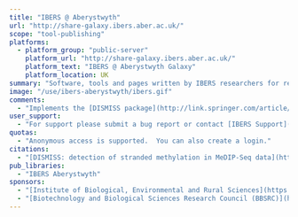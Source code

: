 ```yaml
---
title: "IBERS @ Aberystwyth"
url: "http://share-galaxy.ibers.aber.ac.uk/"
scope: "tool-publishing"
platforms:
  - platform_group: "public-server"
    platform_url: "http://share-galaxy.ibers.aber.ac.uk/"
    platform_text: "IBERS @ Aberystwyth Galaxy"
    platform_location: UK
summary: "Software, tools and pages written by IBERS researchers for release to the wider community. "
image: "/use/ibers-aberystwyth/ibers.gif"
comments:
  - "Implements the [DISMISS package](http://link.springer.com/article/10.1186/s12859-016-1158-7) for detection of stranded methylation in MeDIP-Seq data."
user_support:
  - "For support please submit a bug report or contact [IBERS Support](mailto:ibers-cs@aber.ac.uk)."
quotas:
  - "Anonymous access is supported.  You can also create a login."
citations:
  - "[DISMISS: detection of stranded methylation in MeDIP-Seq data](http://link.springer.com/article/10.1186/s12859-016-1158-7), by Umar Niazi, Kathrin K. Geyer, Martin J. Vickers, Karl F. Hoffmann, Martin T. Swain, *BMC Bioinformatics* (2016) 17: 295. doi:10.1186/s12859-016-1158-7"
pub_libraries:
  - "IBERS Aberystwyth"
sponsors:
  - "[Institute of Biological, Environmental and Rural Sciences](https://www.aber.ac.uk/en/ibers/),  [Aberystwyth University](http://aber.ac.uk/)"
  - "[Biotechnology and Biological Sciences Research Council (BBSRC)](http://www.bbsrc.ac.uk/)"
---
```

